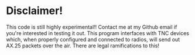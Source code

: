 # Disclaimer!

This code is still highly experimental!! Contact me at my Github email 
if you're interested in testing it out. This program interfaces with TNC devices
which, when properly configured and connected to radios, will send out AX.25 
packets over the air. There are legal ramifications to this!

